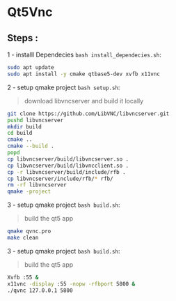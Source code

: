 # Qt5Vnc

## Steps : 
1   - installl Dependecies `bash install_dependecies.sh`: 
```bash
sudo apt update 
sudo apt install -y cmake qtbase5-dev xvfb x11vnc 
```
2   - setup qmake project `bash setup.sh`:   
> download libvncserver and build it locally 
```bash
git clone https://github.com/LibVNC/libvncserver.git
pushd libvncserver
mkdir build
cd build 
cmake ..
cmake --build .
popd 
cp libvncserver/build/libvncserver.so .
cp libvncserver/build/libvncclient.so . 
cp -r libvncserver/build/include/rfb .
cp libvncserver/include/rfb/* rfb/
rm -rf libvncserver 
qmake -project 
```

3   - setup qmake project `bash build.sh`:   
> build the qt5 app 
```bash
qmake qvnc.pro
make clean 
```

3   - setup qmake project `bash build.sh`:   
> build the qt5 app 
```bash
Xvfb :55 & 
x11vnc -display :55 -nopw -rfbport 5800 & 
./qvnc 127.0.0.1 5800 
```